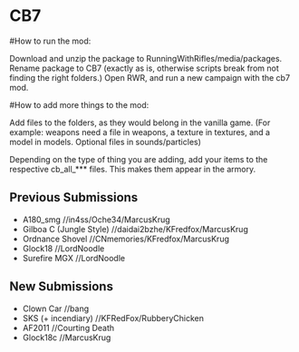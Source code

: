 ﻿# CB7

#How to run the mod:

Download and unzip the package to RunningWithRifles/media/packages.
Rename package to CB7 (exactly as is, otherwise scripts break from not finding the right folders.)
Open RWR, and run a new campaign with the cb7 mod.


#How to add more things to the mod:

Add files to the folders, as they would belong in the vanilla game. (For example: weapons need a file in weapons, a texture in textures, and a model in models. Optional files in sounds/particles)

Depending on the type of thing you are adding, add your items to the respective cb_all_*** files.
  This makes them appear in the armory.


## Previous Submissions
* A180_smg //in4ss/Oche34/MarcusKrug
* Gilboa C (Jungle Style) //daidai2bzhe/KFredfox/MarcusKrug
* Ordnance Shovel //CNmemories/KFredfox/MarcusKrug
* Glock18 //LordNoodle
* Surefire MGX //LordNoodle

## New Submissions
* Clown Car //bang
* SKS (+ incendiary) //KFRedFox/RubberyChicken
* AF2011 //Courting Death
* Glock18c //MarcusKrug
